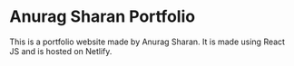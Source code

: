 # Anurag Sharan Portfolio

This is a portfolio website made by Anurag Sharan. It is made using React JS and is hosted on Netlify.
